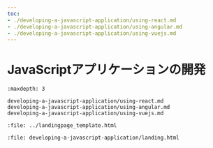 ```yaml
---
toc:
- ./developing-a-javascript-application/using-react.md
- ./developing-a-javascript-application/using-angular.md
- ./developing-a-javascript-application/using-vuejs.md
---
```


# JavaScriptアプリケーションの開発

```{toctree}
:maxdepth: 3

developing-a-javascript-application/using-react.md
developing-a-javascript-application/using-angular.md
developing-a-javascript-application/using-vuejs.md
```

```{raw} html
:file: ../landingpage_template.html
```

```{raw} html
:file: developing-a-javascript-application/landing.html
```